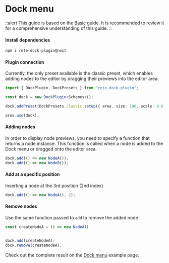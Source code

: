 # Dock menu

::alert
This guide is based on the [Basic](/docs/basic) guide. It is recommended to review it for a comprehensive understanding of this guide.
::

#### Install dependencies

```bash
npm i rete-dock-plugin@next
```

#### Plugin connection

Currently, the only preset available is the classic preset, which enables adding nodes to the editor by dragging their previews into the editor area.

```ts
import { DockPlugin, DockPresets } from "rete-dock-plugin";

const dock = new DockPlugin<Schemes>();

dock.addPreset(DockPresets.classic.setup({ area, size: 100, scale: 0.6 }));

area.use(dock);
```

#### Adding nodes

In order to display node previews, you need to specify a function that returns a node instance. This function is called when a node is added to the Dock menu or dragged onto the editor area.

```ts
dock.add(() => new NodeA());
dock.add(() => new NodeB());
```

#### Add at a specific position

Inserting a node at the 3rd position (2nd index)

```ts
dock.add(() => new NodeA(), 2);
```

#### Remove nodes

Use the same function passed to `add` to remove the added node

```ts
const createNodeA = () => new NodeA()


dock.add(createNodeA);
dock.remove(createNodeA);
```

Check out the complete result on the [Dock menu](/examples/dock) example page.
